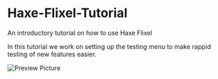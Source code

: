 # Haxe-Flixel-Tutorial

An introductory tutorial on how to use Haxe Flixel

In this tutorial we work on setting up the testing menu to make rappid testing of new features easier.

![Preview Picture](https://github.com/Wolfman13/Haxe-Flixel-Tutorial/blob/Tutorial-19/Tutorial_19.png?raw=true)
